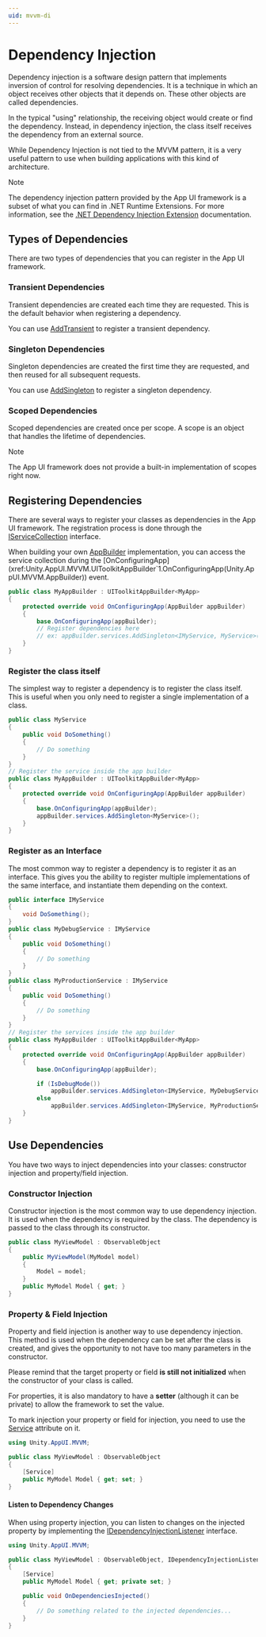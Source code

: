 ```yaml
---
uid: mvvm-di
---
```


# Dependency Injection

Dependency injection is a software design pattern that implements inversion of control for resolving dependencies.
It is a technique in which an object receives other objects that it depends on.
These other objects are called dependencies.

In the typical "using" relationship, the receiving object would create or find the dependency.
Instead, in dependency injection, the class itself receives the dependency from an external source.

While Dependency Injection is not tied to the MVVM pattern, it is a very useful pattern to use when building
applications with this kind of architecture.

> [!NOTE]
> The dependency injection pattern provided by the App UI framework is a subset of what you can find in
> .NET Runtime Extensions. For more information, see the
> [.NET Dependency Injection Extension](https://learn.microsoft.com/en-us/dotnet/core/extensions/dependency-injection) documentation.

## Types of Dependencies

There are two types of dependencies that you can register in the App UI framework.

### Transient Dependencies

Transient dependencies are created each time they are requested. This is the default behavior when registering a dependency.

You can use [AddTransient](xref:Unity.AppUI.MVVM.ServicesCollectionExtensions.AddTransient(Unity.AppUI.MVVM.IServiceCollection,System.Type)) to register a transient dependency.

### Singleton Dependencies

Singleton dependencies are created the first time they are requested, and then reused for all subsequent requests.

You can use [AddSingleton](xref:Unity.AppUI.MVVM.ServicesCollectionExtensions.AddSingleton(Unity.AppUI.MVVM.IServiceCollection,System.Type)) to register a singleton dependency.

### Scoped Dependencies

Scoped dependencies are created once per scope. A scope is an object that handles the lifetime of dependencies.

> [!NOTE]
> The App UI framework does not provide a built-in implementation of scopes right now.

## Registering Dependencies

There are several ways to register your classes as dependencies in the App UI framework. The registration process is
done through the [IServiceCollection](xref:Unity.AppUI.MVVM.IServiceCollection) interface.

When building your own [AppBuilder](xref:Unity.AppUI.MVVM.UIToolkitAppBuilder`1) implementation, you can access the service collection
during the [OnConfiguringApp](xref:Unity.AppUI.MVVM.UIToolkitAppBuilder`1.OnConfiguringApp(Unity.AppUI.MVVM.AppBuilder)) event.

```cs
public class MyAppBuilder : UIToolkitAppBuilder<MyApp>
{
    protected override void OnConfiguringApp(AppBuilder appBuilder)
    {
        base.OnConfiguringApp(appBuilder);
        // Register dependencies here
        // ex: appBuilder.services.AddSingleton<IMyService, MyService>();
    }
}
```

### Register the class itself

The simplest way to register a dependency is to register the class itself. This is useful when you only need to
register a single implementation of a class.

```cs
public class MyService
{
    public void DoSomething()
    {
        // Do something
    }
}
// Register the service inside the app builder
public class MyAppBuilder : UIToolkitAppBuilder<MyApp>
{
    protected override void OnConfiguringApp(AppBuilder appBuilder)
    {
        base.OnConfiguringApp(appBuilder);
        appBuilder.services.AddSingleton<MyService>();
    }
}
```

### Register as an Interface

The most common way to register a dependency is to register it as an interface.
This gives you the ability to register multiple implementations of the same interface, and instantiate them
depending on the context.

```cs
public interface IMyService
{
    void DoSomething();
}
public class MyDebugService : IMyService
{
    public void DoSomething()
    {
        // Do something
    }
}
public class MyProductionService : IMyService
{
    public void DoSomething()
    {
        // Do something
    }
}
// Register the services inside the app builder
public class MyAppBuilder : UIToolkitAppBuilder<MyApp>
{
    protected override void OnConfiguringApp(AppBuilder appBuilder)
    {
        base.OnConfiguringApp(appBuilder);

        if (IsDebugMode())
            appBuilder.services.AddSingleton<IMyService, MyDebugService>();
        else
            appBuilder.services.AddSingleton<IMyService, MyProductionService>();
    }
}
```

## Use Dependencies

You have two ways to inject dependencies into your classes: constructor injection and property/field injection.

### Constructor Injection

Constructor injection is the most common way to use dependency injection.
It is used when the dependency is required by the class.
The dependency is passed to the class through its constructor.

```cs
public class MyViewModel : ObservableObject
{
    public MyViewModel(MyModel model)
    {
        Model = model;
    }
    public MyModel Model { get; }
}
```

### Property &amp; Field Injection

Property and field injection is another way to use dependency injection.
This method is used when the dependency can be set after the class is created,
and gives the opportunity to not have too many parameters in the constructor.

Please remind that the target property or field **is still not
initialized** when the constructor of your class is called.

For properties, it is also mandatory to have a **setter**
(although it can be private) to allow the framework to set the value.

To mark injection your property or field for injection,
you need to use the [Service](xref:Unity.AppUI.MVVM.ServiceAttribute) attribute on it.

```cs
using Unity.AppUI.MVVM;

public class MyViewModel : ObservableObject
{
    [Service]
    public MyModel Model { get; set; }
}
```

#### Listen to Dependency Changes

When using property injection, you can listen to changes on the injected property by implementing the
[IDependencyInjectionListener](xref:Unity.AppUI.MVVM.IDependencyInjectionListener) interface.

```cs
using Unity.AppUI.MVVM;

public class MyViewModel : ObservableObject, IDependencyInjectionListener
{
    [Service]
    public MyModel Model { get; private set; }

    public void OnDependenciesInjected()
    {
        // Do something related to the injected dependencies...
    }
}
```
